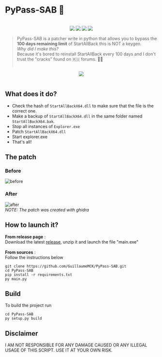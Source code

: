 # PyPass-SAB 🐍
<div align="center">
    <br>
    <img src="https://img.shields.io/badge/Python-3.9-blue.svg">
    <img src="https://img.shields.io/github/languages/code-size/GuillaumeMCK/PyPass-SAB">
    <img src="https://img.shields.io/badge/Platform-Windows-blue.svg">
    <a href="https://github.com/GuillaumeMCK/PyPass-SAB/releases">
        <img src="https://img.shields.io/github/downloads/GuillaumeMCK/PyPass-SAB/total">
    </a>
</div>

> PyPass-SAB is a patcher write in python that allows you to bypass the **100 days remaining limit** 
> of StartAllBack this is NOT a keygen. <br/>
> *Why did I make this?*<br/>
> Because it's bored to reinstall StartAllBack every 100 days and I don't trust 
> the "cracks" found on 🇷🇺 forums. 🤷‍♂ <br/>
> <br/>
<div align="center">
    <img src="https://github.com/GuillaumeMCK/PyPass-SAB/.assets/banner.png" style="padding-left: 10%; padding-right: 10%">
</div>
<br>

## What does it do?
- Check the hash of `StartAllBackX64.dll` to make sure that the file is the correct one.
- Make a backup of `StartAllBackX64.dll` in the same folder named `StartAllBackX64.bak`.
- Stop all instances of `Explorer.exe`
- Patch `StartAllBackX64.dll`
- Start explorer.exe
- That's all!

## The patch
### Before
![before](https://github.com/GuillaumeMCK/PyPass-SAB/.assets/original_file.png)
<br/>
### After
![after](https://github.com/GuillaumeMCK/PyPass-SAB/.assets/patched_file.png)
<br/>
*NOTE: The patch was created with ghidra*

## How to launch it?
**From release page** : <br/>
Download the latest [release](https://github.com/GuillaumeMCK/PyPass-SAB/releases), unzip it and launch the file "main.exe"
<br><br/>
**From sources** : <br/>
Follow the instructions below <br/>
```batch
git clone https://github.com/GuillaumeMCK/PyPass-SAB.git
cd PyPass-SAB
pip install -r requirements.txt
py main.py
```

## Build
To build the project run 
```batch
cd PyPass-SAB
py setup.py build
```


## Disclaimer
I AM NOT RESPONSIBLE FOR ANY DAMAGE CAUSED OR ANY ILLEGAL USAGE OF THIS SCRIPT.
USE IT AT YOUR OWN RISK.
